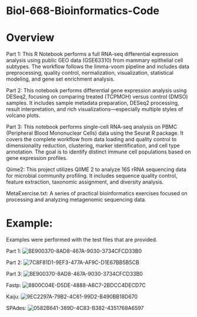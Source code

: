 # Biol-668-Bioinformatics-Code

# Overview
Part 1: This R Notebook performs a full RNA-seq differential expression analysis using public GEO data (GSE63310) from mammary epithelial cell subtypes. The workflow follows the limma-voom pipeline and includes data preprocessing, quality control, normalization, visualization, statistical modeling, and gene set enrichment analysis.

Part 2: This notebook performs differential gene expression analysis using DESeq2, focusing on comparing treated (TCPMOH) versus control (DMSO) samples. It includes sample metadata preparation, DESeq2 processing, result interpretation, and rich visualizations—especially multiple styles of volcano plots.

Part 3: This notebook performs single-cell RNA-seq analysis on PBMC (Peripheral Blood Mononuclear Cells) data using the Seurat R package. It covers the complete workflow from data loading and quality control to dimensionality reduction, clustering, marker identification, and cell type annotation. The goal is to identify distinct immune cell populations based on gene expression profiles.

Qiime2: This project utilizes QIIME 2 to analyze 16S rRNA sequencing data for microbial community profiling. It includes sequence quality control, feature extraction, taxonomic assignment, and diversity analysis.

MetaExercise.txt: A series of practical bioinformatics exercises focused on processing and analyzing metagenomic sequencing data.
# Example: 

Examples were performed with the test files that are provided.


Part 1:
![BE900370-8AD8-467A-9030-3734CFCD33B0](https://github.com/user-attachments/assets/d22e41e9-ff95-4ceb-9ef4-a57662363f50)

Part 2:
![7C8F81D1-9EF3-477A-AF9C-D1E67BB5B5CB](https://github.com/user-attachments/assets/7e4569f2-9256-44c3-874b-3b1c533d0183)

Part 3: 
![BE900370-8AD8-467A-9030-3734CFCD33B0](https://github.com/user-attachments/assets/1f6b56d2-829c-4cff-b597-ab74a5af26e1)

Fastp: 
![8800C04E-D5DE-4888-A6C7-2BDCC4DECD7C](https://github.com/user-attachments/assets/4530b522-f685-4147-a1c1-071f8538323d)

Kaiju:
![9EC2297A-79B2-4C61-99D2-B490BB18D670](https://github.com/user-attachments/assets/72b4ccea-f595-4358-86f8-f9cdaf669296)

SPAdes:
![0582B641-389D-4C83-B382-4351768A6597](https://github.com/user-attachments/assets/ac427c87-8b0a-4993-adad-7aeab197d8a9)


